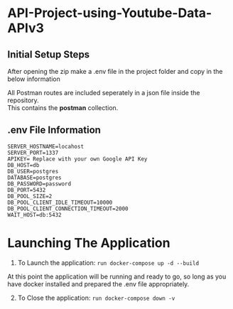 # API-Project-using-Youtube-Data-APIv3

## Initial Setup Steps

After opening the zip make a .env file in the project folder and copy in the below information   

All Postman routes are included seperately in a json file inside the repository.  
This contains the **postman** collection.  

## .env File Information
```
SERVER_HOSTNAME=locahost  
SERVER_PORT=1337  
APIKEY= Replace with your own Google API Key
DB_HOST=db  
DB_USER=postgres  
DATABASE=postgres  
DB_PASSWORD=password  
DB_PORT=5432  
DB_POOL_SIZE=2  
DB_POOL_CLIENT_IDLE_TIMEOUT=10000  
DB_POOL_CLIENT_CONNECTION_TIMEOUT=2000  
WAIT_HOST=db:5432  
```
# Launching The Application

1. To Launch the application:
  ```run docker-compose up -d --build  ```
  
  At this point the application will be running and ready to go, so long as you have docker installed and prepared the .env file appropriately.  

2. To Close the application:
  ```run docker-compose down -v  ```



